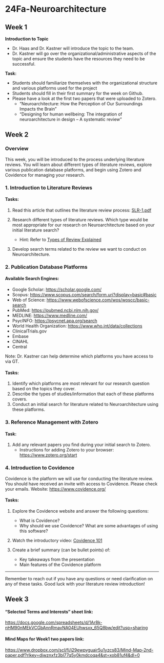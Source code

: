 # 24Fa-Neuroarchitecture

## Week 1
**Introduction to Topic**
* Dr. Haas and Dr. Kastner will introduce the topic to the team. 
* Dr. Kastner will go over the organizational/administrative aspects of the topic and ensure the students have the resources they need to be successful.
  
**Task:**
* Students should familiarize themselves with the organizational structure and various platforms used for the project
* Students should fill in their first summary for the week on Github.
* Please have a look at the first two papers that were uploaded to Zotero. 
  + “Neuroarchitecture: How the Perception of Our Surroundings Impacts the Brain”
  + “Designing for human wellbeing: The integration of neuroarchitecture in design – A systematic review”



## Week 2

### Overview
This week, you will be introduced to the process underlying literature reviews. You will learn about different types of literature reviews, explore various publication database platforms, and begin using Zotero and Covidence for managing your research.

### 1. Introduction to Literature Reviews

#### Tasks:
1. Read this article that outlines the literature review process: [SLR-1.pdf](https://www.dropbox.com/scl/fi/710hiakxcg8372yotcfel/SLR-1.pdf?rlkey=c6iws9ffguulg8se9cigy4ba6&st=y9jlb6t2&dl=0)

2. Research different types of literature reviews. Which type would be most appropriate for our research on Neuroarchitecture based on your initial literature search?
   - Hint: Refer to [Types of Review Explained](https://support.covidence.org/help/types-of-review-explained)

3. Develop search terms related to the review we want to conduct on Neuroarchitecture.

### 2. Publication Database Platforms

#### Available Search Engines:
- Google Scholar: https://scholar.google.com/
- Scopus: https://www.scopus.com/search/form.uri?display=basic#basic
- Web of Science: https://www.webofscience.com/wos/woscc/basic-search
- PubMed: https://pubmed.ncbi.nlm.nih.gov/
- MEDLINE: https://www.medline.com/
- PsycINFO: https://psycnet.apa.org/search
- World Health Organization: https://www.who.int/data/collections
- ClinicalTrials.gov
- Embase
- CINAHL
- Central

Note: Dr. Kastner can help determine which platforms you have access to via GT.

#### Tasks:
1. Identify which platforms are most relevant for our research question based on the topics they cover.
2. Describe the types of studies/information that each of these platforms covers.
3. Conduct an initial search for literature related to Neuroarchitecture using these platforms.

### 3. Reference Management with Zotero

#### Task:
1. Add any relevant papers you find during your initial search to Zotero.
   - Instructions for adding Zotero to your browser: https://www.zotero.org/start

### 4. Introduction to Covidence

Covidence is the platform we will use for conducting the literature review. You should have received an invite with access to Covidence. Please check your emails.
Website: https://www.covidence.org/

#### Tasks:
1. Explore the Covidence website and answer the following questions:
   - What is Covidence?
   - Why should we use Covidence? What are some advantages of using this software?

2. Watch the introductory video: [Covidence 101](https://www.youtube.com/watch?v=Tg1rgfe4vdk)

3. Create a brief summary (can be bullet points) of:
   - Key takeaways from the presentation
   - Main features of the Covidence platform


---

Remember to reach out if you have any questions or need clarification on any of these tasks. Good luck with your literature review introduction!

## Week 3
#### “Selected Terms and Interests” sheet link: 
https://docs.google.com/spreadsheets/d/1Ar8k-nHM90nMEkVCGbAnnRmavNA04EUhwsxx_65Q8bw/edit?usp=sharing
####  Mind Maps for Week1 two papers link: 
https://www.dropbox.com/scl/fi/i29ewpvguair5u1yzcs83/Mind-Map-2nd-paper.pdf?rlkey=djwznxfz3bl77q5y0kmdcoqa4&st=xob81uf4&dl=0

